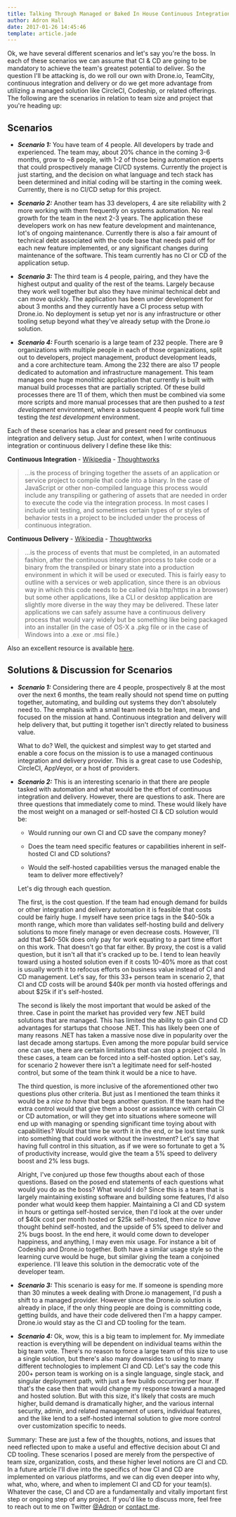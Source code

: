 ```yaml
---
title: Talking Through Managed or Baked In House Continuous Integration (CI) and Delivery (CD)
author: Adron Hall
date: 2017-01-26 14:45:46
template: article.jade
---
```

Ok, we have several different scenarios and let's say you're the boss. In each of these scenarios we can assume that CI & CD are going to be mandatory to achieve the team's greatest potential to deliver. So the question I'll be attacking is, do we roll our own with Drone.io, TeamCity, continuous integration and delivery or do we get more advantage from utilizing a managed solution like CircleCI, Codeship, or related offerings. The following are the scenarios in relation to team size and project that you're heading up:

## Scenarios

* ***Scenario 1:*** You have team of 4 people. All developers by trade and experienced. The team may, about 20% chance in the coming 3-6 months, grow to ~8 people, with 1-2 of those being automation experts that could prospectively manage CI/CD systems. Currently the project is just starting, and the decision on what language and tech stack has been determined and initial coding will be starting in the coming week. Currently, there is no CI/CD setup for this project.

* ***Scenario 2:*** Another team has 33 developers, 4 are site reliability with 2 more working with them frequently on systems automation. No real growth for the team in the next 2-3 years. The application these developers work on has new feature development and maintenance, lot's of ongoing maintenance. Currently there is also a fair amount of technical debt associated with the code base that needs paid off for each new feature implemented, or any significant changes during maintenance of the software. This team currently has no CI or CD of the application setup.

* ***Scenario 3:*** The third team is 4 people, pairing, and they have the highest output and quality of the rest of the teams. Largely because they work well together but also they have minimal technical debt and can move quickly. The application has been under development for about 3 months and they currently have a CI process setup with Drone.io. No deployment is setup yet nor is any infrastructure or other tooling setup beyond what they've already setup with the Drone.io solution.

* ***Scenario 4:*** Fourth scenario is a large team of 232 people. There are 9 organizations with multiple people in each of those organizations, split out to developers, project management, product development leads, and a core architecture team. Among the 232 there are also 17 people dedicated to automation and infrastructure management. This team manages one huge monolithic application that currently is built with manual build processes that are partially scripted. Of these build processes there are 11 of them, which then must be combined via some more scripts and more manual processes that are then pushed to a *test development* environment, where a subsequent 4 people work full time testing the *test development* environment.

<span class="more"></span>

Each of these scenarios has a clear and present need for continuous integration and delivery setup. Just for context, when I write continuous integration or continuous delivery I define these like this:

**Continuous Integration** - [Wikipedia](https://en.wikipedia.org/wiki/Continuous_integration) - [Thoughtworks](https://www.thoughtworks.com/continuous-integration)

> ...is the process of bringing together the assets of an application or service project to compile that code into a binary. In the case of JavaScript or other non-compiled language this process would include any transpiling or gathering of assets that are needed in order to execute the code via the integration process. In most cases I include unit testing, and sometimes certain types of or styles of behavior tests in a project to be included under the process of continuous integration.

**Continuous Delivery** -  [Wikipedia](https://en.wikipedia.org/wiki/Continuous_delivery) - [Thoughtworks](https://www.thoughtworks.com/continuous-delivery)

> ...is the process of events that must be completed, in an automated fashion, after the continuous integration process to take code or a binary from the transpiled or binary state into a production environment in which it will be used or executed. This is fairly easy to outline with a services or web application, since there is an obvious way in which this code needs to be called (via http/https in a browser) but some other applications, like a CLI or desktop application are slightly more diverse in the way they may be delivered. These later applications we can safely assume have a continuous delivery process that would vary widely but be something like being packaged into an installer (in the case of OS-X a .pkg file or in the case of Windows into a .exe or .msi file.)

Also an excellent resource is available [here](https://continuousdelivery.com/).

## Solutions & Discussion for Scenarios

* ***Scenario 1:*** Considering there are 4 people, prospectively 8 at the most over the next 6 months, the team really should not spend time on putting together, automating, and building out systems they don't absolutely need to. The emphasis with a small team needs to be lean, mean, and focused on the mission at hand. Continuous integration and delivery will help delivery that, but putting it together isn't directly related to business value.

    What to do? Well, the quickest and simplest way to get started and enable a core focus on the mission is to use a managed continuous integration and delivery provider. This is a great case to use Codeship, CircleCI, AppVeyor, or a host of providers.

* ***Scenario 2:*** This is an interesting scenario in that there are people tasked with automation and what would be the effort of continuous integration and delivery. However, there are questions to ask. There are three questions that immediately come to mind. These would likely have the most weight on a managed or self-hosted CI & CD solution would be:

    * Would running our own CI and CD save the company money?

    * Does the team need specific features or capabilities inherent in self-hosted CI and CD solutions?

    * Would the self-hosted capabilities versus the managed enable the team to deliver more effectively?

    Let's dig through each question.

    The first, is the cost question. If the team had enough demand for builds or other integration and delivery automation it is feasible that costs could be fairly huge. I myself have seen price tags in the $40-50k a month range, which more than validates self-hosting build and delivery solutions to more finely manage or even decrease costs. However, I'll add that $40-50k does only pay for work equating to a part time effort on this work. That doesn't go that far either. By proxy, the cost is a valid question, but it isn't all that it's cracked up to be. I tend to lean heavily toward using a hosted solution even if it costs 10-40% more as that cost is usually worth it to refocus efforts on business value instead of CI and CD management. Let's say, for this 33+ person team in scenario 2, that CI and CD costs will be around $40k per month via hosted offerings and about $25k if it's self-hosted.

    The second is likely the most important that would be asked of the three. Case in point the market has provided very few .NET build solutions that are managed. This has limited the ability to gain CI and CD advantages for startups that choose .NET. This has likely been one of many reasons .NET has taken a massive nose dive in popularity over the last decade among startups. Even among the more popular build service one can use, there are certain limitations that can stop a project cold. In these cases, a team can be forced into a self-hosted option. Let's say, for scenario 2 however there isn't a legitimate need for self-hosted control, but some of the team think it would be a nice to have.

    The third question, is more inclusive of the aforementioned other two questions plus other criteria. But just as I mentioned the team thinks it would be a *nice to have* that begs another question. If the team had the extra control would that give them a boost or assistance with certain CI or CD automation, or will they get into situations where someone will end up with managing or spending significant time toying about with capabilities? Would that time be worth it in the end, or be lost time sunk into something that could work without the investment? Let's say that having full control in this situation, as if we were so fortunate to get a % of productivity increase, would give the team a 5% speed to delivery boost and 2% less bugs.

    Alright, I've conjured up those few thougths about each of those questions. Based on the posed end statements of each questions what would you do as the boss? What would I do? Since this is a team that is largely maintaining existing software and building some features, I'd also ponder what would keep them happier. Maintaining a CI and CD system in hours or gettinga  self-hosted service, then I'd look at the over under of $40k cost per month hosted or $25k self-hosted, then *nice to have* thought behind self-hosted, and the upside of 5% speed to deliver and 2% bugs boost. In the end here, it would come down to developer happiness, and anything, I may even mix usage. For instance a bit of Codeship and Drone.io together. Both have a similar usage style so the learning curve would be huge, but similar giving the team a conjoined experience. I'll leave this solution in the democratic vote of the developer team.

* ***Scenario 3:*** This scenario is easy for me. If someone is spending more than 30 minutes a week dealing with Drone.io management, I'd push a shift to a managed provider. However since the Drone.io solution is already in place, if the only thing people are doing is committing code, getting builds, and have their code delivered then I'm a happy camper. Drone.io would stay as the CI and CD tooling for the team.

* ***Scenario 4:*** Ok, wow, this is a big team to implement for. My immediate reaction is everything will be dependent on individual teams within the big team vote. There's no reason to force a large team of this size to use a single solution, but there's also many downsides to using to many different technologies to implement CI and CD. Let's say the code this 200+ person team is working on is a single language, single stack, and singular deployment path, with just a few builds occurring per hour. If that's the case then that would change my response toward a managed and hosted solution. But with this size, it's likely that costs are much higher, build demand is dramatically higher, and the various internal security, admin, and related management of users, individual features, and the like lend to a self-hosted internal solution to give more control over customization specific to needs.

Summary: These are just a few of the thoughts, notions, and issues that need reflected upon to make a useful and effective decision about CI and CD tooling. These scenarios I posed are merely from the perspective of team size, organization, costs, and these higher level notions are CI and CD. In a future article I'll dive into the specifics of how CI and CD are implemented on various platforms, and we can dig even deeper into why, what, who, where, and when to implement CI and CD for your team(s). Whatever the case, CI and CD are a fundamentally and vitally important first step or ongoing step of any project. If you'd like to discuss more, feel free to reach out to me on Twitter [@Adron](https://twitter.com/Adron) or [contact me](http://blog.adron.me/docs/contact/).

